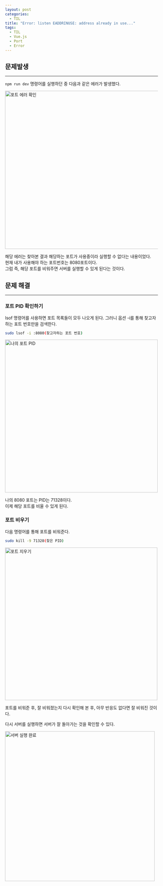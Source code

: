 ```yaml
---
layout: post
categories:
  - TIL
title: "Error: listen EADDRINUSE: address already in use..."
tags:
  - TIL
  - Vue.js
  - Port
  - Error
---
```

## __문제발생__
---
`npm run dev` 명령어를 실행하던 중 다음과 같은 에러가 발생했다.

<img width="520" alt="포트 에러 확인" src="https://user-images.githubusercontent.com/77609591/217744605-212453c7-9fba-43fe-8fa5-17d8cd4dc95e.png">


해당 에러는 찾아본 결과 해당하는 포트가 사용중이라 실행할 수 없다는 내용이었다.  
현재 내가 사용해야 하는 포트번호는 8080포트이다.  
그럼 즉, 해당 포트를 비워주면 서버를 실행할 수 있게 된다는 것이다.

## __문제 해결__
---

### __포트 PID 확인하기__

lsof 명령어를 사용하면 포트 목록들이 모두 나오게 된다. 그러니 옵션 -i를 통해 찾고자하는 포트 번호만을 검색한다.

```bash
sudo lsof -i :8080(찾고자하는 포트 번호)
```

<img width="503" alt="나의 포트 PID" src="https://user-images.githubusercontent.com/77609591/217743265-a2377f6b-7f73-4996-a1d7-4178fa9b7437.png">

나의 8080 포트는 PID는 71328이다.  
이제 해당 포트를 비울 수 있게 된다.

### __포트 비우기__

다음 명령어를 통해 포트를 비워준다.
```bash
sudo kill -9 71328(찾은 PID)
```

<img width="502" alt="포트 지우기" src="https://user-images.githubusercontent.com/77609591/217744046-56b56678-83ab-41db-81ba-11fa756d92ca.png">

포트를 비워준 후, 잘 비워졌는지 다시 확인해 본 후, 아무 반응도 없다면 잘 비워진 것이다.  

다시 서버를 실행하면 서버가 잘 돌아가는 것을 확인할 수 있다.

<img width="493" alt="서버 실행 완료" src="https://user-images.githubusercontent.com/77609591/217744398-b1d0a537-8ddb-468b-8f03-5508f60c851a.png">